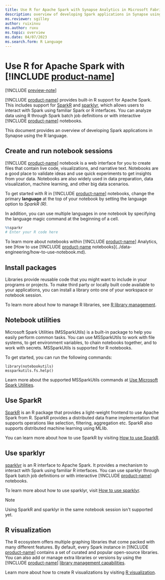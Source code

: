 ```yaml
---
title: Use R for Apache Spark with Synapse Analytics in Microsoft Fabric
description: overview of developing Spark applications in Synapse using the R language.
ms.reviewer: sgilley
author: ruixinxu
ms.author: ruxu
ms.topic: overview 
ms.date: 04/07/2023
ms.search.form: R Language
---
```


# Use R for Apache Spark with [!INCLUDE [product-name](../includes/product-name.md)]

[!INCLUDE [preview-note](../includes/preview-note.md)]

[!INCLUDE [product-name](../includes/product-name.md)] provides built-in R support for Apache Spark. This includes support for [SparkR](https://spark.apache.org/docs/latest/sparkr.html) and [sparklyr](https://spark.rstudio.com/), which allows users to interact with Spark using familiar Spark or R interfaces. You can analyze data using R through Spark batch job definitions or with interactive [!INCLUDE [product-name](../includes/product-name.md)] notebooks. 

This document provides an overview of developing Spark applications in Synapse using the R language. 

## Create and run notebook sessions

[!INCLUDE [product-name](../includes/product-name.md)] notebook is a web interface for you to create files that contain live code, visualizations, and narrative text. Notebooks are a good place to validate ideas and use quick experiments to get insights from your data. Notebooks are also widely used in data preparation, data visualization, machine learning, and other big data scenarios.

To get started with R in [!INCLUDE [product-name](../includes/product-name.md)] notebooks, change the primary **language** at the top of your notebook by setting the language option to _SparkR (R)_.

In addition, you can use multiple languages in one notebook by specifying the language magic command at the beginning of a cell.

```R
%%sparkr
# Enter your R code here
```

To learn more about notebooks within [!INCLUDE [product-name](../includes/product-name.md)] Analytics, see [How to use [!INCLUDE [product-name](../includes/product-name.md) notebooks](../data-engineering/how-to-use-notebook.md).

## Install packages

Libraries provide reusable code that you might want to include in your programs or projects. To make third party or locally built code available to your applications, you can install a library onto one of your workspace or notebook session.

To learn more about how to manage R libraries, see [R library management](./r-library-management.md).

## Notebook utilities

Microsoft Spark Utilities (MSSparkUtils) is a built-in package to help you easily perform common tasks. You can use MSSparkUtils to work with file systems, to get environment variables, to chain notebooks together, and to work with secrets. MSSparkUtils is supported for R notebooks.

To get started, you can run the following commands:

```SparkR
library(notebookutils)
mssparkutils.fs.help()
```

Learn more about the supported MSSparkUtils commands at [Use Microsoft Spark Utilities](../data-engineering/microsoft-spark-utilities.md).

## Use SparkR

[SparkR](https://spark.apache.org/docs/latest/sparkr.html) is an R package that provides a light-weight frontend to use Apache Spark from R. SparkR provides a distributed data frame implementation that supports operations like selection, filtering, aggregation etc. SparkR also supports distributed machine learning using MLlib.

You can learn more about how to use SparkR by visiting [How to use SparkR](./r-use-sparkr.md).

## Use sparklyr

[sparklyr](https://spark.rstudio.com/) is an R interface to Apache Spark. It provides a mechanism to interact with Spark using familiar R interfaces. You can use sparklyr through Spark batch job definitions or with interactive [!INCLUDE [product-name](../includes/product-name.md)] notebooks.

To learn more about how to use sparklyr, visit [How to use sparklyr](./r-use-sparklyr.md).

> [!NOTE] 
> Using SparkR and sparklyr in the same notebook session isn't supported yet.

## R visualization

The R ecosystem offers multiple graphing libraries that come packed with many different features. By default, every Spark instance in [!INCLUDE [product-name](../includes/product-name.md)] contains a set of curated and popular open-source libraries. You can also add or manage extra libraries or versions by using the [!INCLUDE [product-name](../includes/product-name.md)] [library management capabilities](./r-library-management.md).

Learn more about how to create R visualizations by visiting [R visualization](./r-visualization.md).

